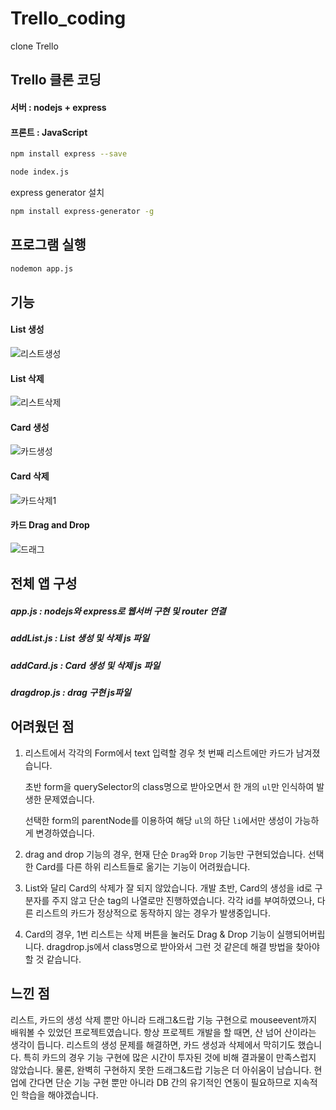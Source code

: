 # Trello_coding
clone Trello

## Trello 클론 코딩

#### 서버 : nodejs + express

#### 프론트 : JavaScript

```bash
npm install express --save
```

```bash
node index.js
```

express generator 설치

```bash
npm install express-generator -g
```

## 프로그램 실행

```bash
nodemon app.js
```



## 기능

#### List 생성

![리스트생성](https://user-images.githubusercontent.com/45963082/116802025-71328d00-ab4a-11eb-80bd-f51bdd95c18c.gif)



#### List  삭제

![리스트삭제](https://user-images.githubusercontent.com/45963082/116802030-7a235e80-ab4a-11eb-926a-fd2b361e2d6b.gif)



#### Card 생성

![카드생성](https://user-images.githubusercontent.com/45963082/116802032-80b1d600-ab4a-11eb-9a37-85557191f43c.gif)



#### Card 삭제

![카드삭제1](https://user-images.githubusercontent.com/45963082/116802085-f28a1f80-ab4a-11eb-90dc-14bf94da6fbf.gif)



#### 카드 Drag and Drop

![드래그](https://user-images.githubusercontent.com/45963082/116802036-8d362e80-ab4a-11eb-9299-2577fb940ff3.gif)



## 전체 앱 구성

##### app.js : nodejs와 express로 웹서버 구현 및 router 연결

##### addList.js : List 생성 및 삭제 js 파일

##### addCard.js : Card 생성 및 삭제 js 파일

##### dragdrop.js : drag 구현 js파일



## 어려웠던 점

1. 리스트에서 각각의 Form에서 text 입력할 경우 첫 번째 리스트에만 카드가 남겨졌습니다.

   초반 form을 querySelector의 class명으로 받아오면서 한 개의 ``ul``만 인식하여 발생한 문제였습니다.

   선택한 form의 parentNode를 이용하여 해당 ``ul``의 하단 ``li``에서만 생성이 가능하게 변경하였습니다.

2. drag and drop 기능의 경우, 현재 단순 ``Drag``와 ``Drop`` 기능만 구현되었습니다. 선택한 Card를 다른 하위 리스트들로 옮기는 기능이 어려웠습니다. 

3. List와 달리 Card의 삭제가 잘 되지 않았습니다. 개발 초반, Card의 생성을 id로 구분자를 주지 않고 단순 tag의 나열로만 진행하였습니다. 각각 id를 부여하였으나, 다른 리스트의 카드가 정상적으로 동작하지 않는 경우가 발생중입니다.

4. Card의 경우, 1번 리스트는 삭제 버튼을 눌러도 Drag & Drop 기능이 실행되어버립니다. dragdrop.js에서 class명으로 받아와서 그런 것 같은데 해결 방법을 찾아야 할 것 같습니다.

## 느낀 점

리스트, 카드의 생성 삭제 뿐만 아니라 드래그&드랍 기능 구현으로 mouseevent까지 배워볼 수 있었던 프로젝트였습니다. 항상 프로젝트 개발을 할 때면, 산 넘어 산이라는 생각이 듭니다. 리스트의 생성 문제를 해결하면, 카드 생성과 삭제에서 막히기도 했습니다. 특히 카드의 경우 기능 구현에 많은 시간이 투자된 것에 비해 결과물이 만족스럽지 않았습니다. 물론, 완벽히 구현하지 못한 드래그&드랍 기능은 더 아쉬움이 남습니다. 현업에 간다면 단순 기능 구현 뿐만 아니라 DB 간의 유기적인 연동이 필요하므로 지속적인 학습을 해야겠습니다.